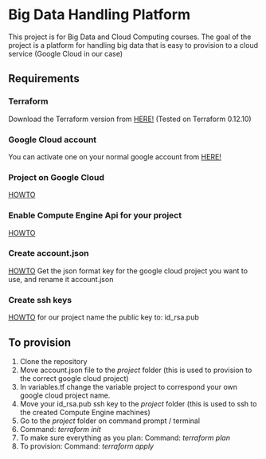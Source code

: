 # Big Data Handling Platform 
This project is for Big Data and Cloud Computing courses. The goal of the project is a platform for handling big data that is easy to provision to a cloud service (Google Cloud in our case)

## Requirements
### Terraform
Download the Terraform version from [HERE!](https://www.terraform.io/downloads.html)
(Tested on Terraform 0.12.10)
### Google Cloud account
You can activate one on your normal google account from [HERE!](https://console.cloud.google.com/)
### Project on Google Cloud
[HOWTO](https://cloud.google.com/appengine/docs/standard/nodejs/building-app/creating-project)
### Enable Compute Engine Api for your project
[HOWTO](https://cloud.google.com/service-usage/docs/enable-disable)
### Create account.json
[HOWTO](https://cloud.google.com/iam/docs/creating-managing-service-account-keys)
Get the json format key for the google cloud project you want to use, and rename it account.json
### Create ssh keys
[HOWTO](https://help.github.com/en/articles/generating-a-new-ssh-key-and-adding-it-to-the-ssh-agent)
for our project name the public key to: id_rsa.pub

## To provision
1. Clone the repository
2. Move account.json file to the *project* folder (this is used to provision to the correct google cloud project)
3. In variables.tf change the variable project to correspond your own google cloud project name.
4. Move your id_rsa.pub ssh key to the *project* folder (this is used to ssh to the created Compute Engine machines) 
5. Go to the *project* folder on command prompt / terminal
6. Command: _terraform init_
7. To make sure everything as you plan: 
   Command: _terraform plan_
8. To provision:
   Command: _terraform apply_
